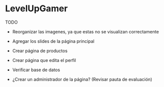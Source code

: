 # LevelUpGamer

TODO
- Reorganizar las imagenes, ya que estas no se visualizan correctamente
- Agregar los slides de la página principal
- Crear página de productos
- Crear página que edita el perfil

- Verificar base de datos

- ¿Crear un administrador de la página? (Revisar pauta de evaluación)
  
